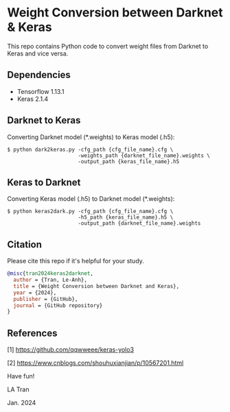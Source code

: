 # Weight Conversion between Darknet & Keras

This repo contains Python code to convert weight files from Darknet to Keras and vice versa.


## Dependencies

- Tensorflow 1.13.1
- Keras 2.1.4

## Darknet to Keras

Converting Darknet model (*.weights) to Keras model (.h5):

```bashrc
$ python dark2keras.py -cfg_path {cfg_file_name}.cfg \
                       -weights_path {darknet_file_name}.weights \
                       -output_path {keras_file_name}.h5
```

## Keras to Darknet

Converting Keras model (.h5) to Darknet model (*.weights):

```bashrc
$ python keras2dark.py -cfg_path {cfg_file_name}.cfg \
                       -h5_path {keras_file_name}.h5 \
                       -output_path {darknet_file_name}.weights
```

## Citation

Please cite this repo if it's helpful for your study. 

```bibtex
@misc{tran2024keras2darknet,
  author = {Tran, Le-Anh},
  title = {Weight Conversion between Darknet and Keras},
  year = {2024},
  publisher = {GitHub},
  journal = {GitHub repository}
}
```

## References

[1] https://github.com/qqwweee/keras-yolo3

[2] https://www.cnblogs.com/shouhuxianjian/p/10567201.html
 
Have fun!


LA Tran

Jan. 2024
